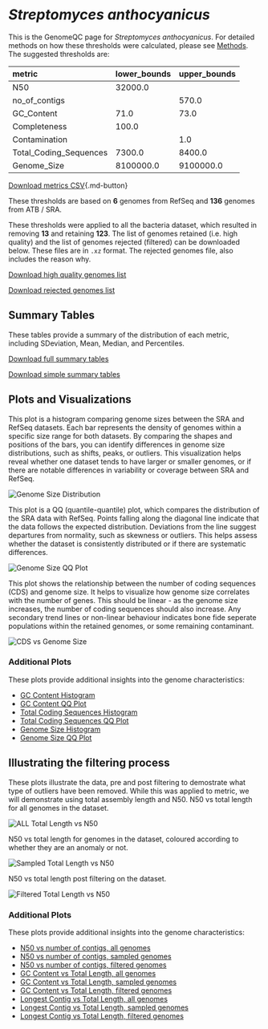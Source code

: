 # *Streptomyces anthocyanicus*

This is the GenomeQC page for *Streptomyces anthocyanicus*. For detailed methods on how these thresholds were calculated, please see [Methods](../../methods.md).
The suggested thresholds are: 

| metric                 | lower_bounds   | upper_bounds   |
|:-----------------------|:---------------|:---------------|
| N50                    | 32000.0        |                |
| no_of_contigs          |                | 570.0          |
| GC_Content             | 71.0           | 73.0           |
| Completeness           | 100.0          |                |
| Contamination          |                | 1.0            |
| Total_Coding_Sequences | 7300.0         | 8400.0         |
| Genome_Size            | 8100000.0      | 9100000.0      |

[Download metrics CSV](Streptomyces_anthocyanicus_metrics.csv){.md-button}


These thresholds are based on **6** genomes from RefSeq and **136** genomes from ATB / SRA.

These thresholds were applied to all the bacteria dataset, which resulted in removing **13** and retaining **123**.
The list of genomes retained (i.e. high quality) and the list of genomes rejected (filtered) can be downloaded below. These files are in `.xz` format. The rejected genomes file, also includes the reason why.

[Download high quality genomes list](Streptomyces_anthocyanicus_high_quality_genomes.csv.xz)


[Download rejected genomes list](Streptomyces_anthocyanicus_filtered_out_genomes.csv.xz)



## Summary Tables
These tables provide a summary of the distribution of each metric, including SDeviation, Mean, Median, and Percentiles.

[Download full summary tables](summary.csv)

[Download simple summary tables](selected_summary.csv)

## Plots and Visualizations

This plot is a histogram comparing genome sizes between the SRA and RefSeq datasets. Each bar represents the density of genomes within a specific size range for both datasets. By comparing the shapes and positions of the bars, you can identify differences in genome size distributions, such as shifts, peaks, or outliers. This visualization helps reveal whether one dataset tends to have larger or smaller genomes, or if there are notable differences in variability or coverage between SRA and RefSeq.

![Genome Size Distribution](Genome_Size_refseq_histogram_kde.png)

This plot is a QQ (quantile-quantile) plot, which compares the distribution of the SRA data with RefSeq. Points falling along the diagonal line indicate that the data follows the expected distribution. Deviations from the line suggest departures from normality, such as skewness or outliers. This helps assess whether the dataset is consistently distributed or if there are systematic differences.

![Genome Size QQ Plot](Genome_Size_refseq_qqplot.png)

This plot shows the relationship between the number of coding sequences (CDS) and genome size. It helps to visualize how genome size correlates with the number of genes. This should be linear - as the genome size increases, the number of coding sequences should also increase. Any secondary trend lines or non-linear behaviour indicates bone fide seperate populations within the retained genomes, or some remaining contaminant. 

![CDS vs Genome Size](Streptomyces_anthocyanicus_CDS_vs_Genome_Size.png)

### Additional Plots

These plots provide additional insights into the genome characteristics:

- [GC Content Histogram](GC_Content_refseq_histogram_kde.png)
- [GC Content QQ Plot](GC_Content_refseq_qqplot.png)
- [Total Coding Sequences Histogram](Total_Coding_Sequences_refseq_histogram_kde.png)
- [Total Coding Sequences QQ Plot](Total_Coding_Sequences_refseq_qqplot.png)
- [Genome Size Histogram](Genome_Size_refseq_histogram_kde.png)
- [Genome Size QQ Plot](Genome_Size_refseq_qqplot.png)
## Illustrating the filtering process
These plots illustrate the data, pre and post filtering to demostrate what type of outliers have been removed. While this was applied to metric, we will demonstrate using total assembly length and N50.
N50 vs total length for all genomes in the dataset.

![ALL Total Length vs N50](Streptomyces_anthocyanicus_all_total_length_N50.png)

N50 vs total length for genomes in the dataset, coloured according to whether they are an anomaly or not.

![Sampled Total Length vs N50](Streptomyces_anthocyanicus_sample_total_length_N50.png)

N50 vs total length post filtering on the dataset.

![Filtered Total Length vs N50](Streptomyces_anthocyanicus_filt_total_length_N50.png)

### Additional Plots

These plots provide additional insights into the genome characteristics:

- [N50 vs number of contigs, all genomes](Streptomyces_anthocyanicus_all_N50_number.png)
- [N50 vs number of contigs, sampled genomes](Streptomyces_anthocyanicus_sample_N50_number.png)
- [N50 vs number of contigs, filtered genomes](Streptomyces_anthocyanicus_filt_N50_number.png)
- [GC Content vs Total Length, all genomes](Streptomyces_anthocyanicus_all_total_length_GC_Content.png)
- [GC Content vs Total Length, sampled genomes](Streptomyces_anthocyanicus_sample_total_length_GC_Content.png)
- [GC Content vs Total Length, filtered genomes](Streptomyces_anthocyanicus_filt_total_length_GC_Content.png)
- [Longest Contig vs Total Length, all genomes](Streptomyces_anthocyanicus_all_total_length_longest.png)
- [Longest Contig vs Total Length, sampled genomes](Streptomyces_anthocyanicus_sample_total_length_longest.png)
- [Longest Contig vs Total Length, filtered genomes](Streptomyces_anthocyanicus_filt_total_length_longest.png)
